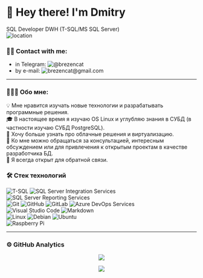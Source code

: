 # 👋 Hey there! I'm Dmitry
SQL Developer DWH (T-SQL/MS SQL Server)\
![location](https://img.shields.io/static/v1?label=Moscow&message=Russian&color=blue&labelColor=ff0000)

### 🤝🏻 Contact with me:
- in Telegram: ![@brezencat](https://img.shields.io/badge/-@brezencat-ffffff?style=social&logo=telegram)
- by e-mail: ![brezencat@gmail.com](https://img.shields.io/badge/-brezencat@gmail.com-ffffff?style=social&logo=gmail&logoColor=red)

----
### 👨🏻‍💻 Обо мне:
💡 Мне нравится изучать новые технологии и разрабатывать программные решения. \
🎓 В настоящее время я изучаю OS Linux и углубляю знания в СУБД (в частности изучаю СУБД PostgreSQL). \
🌱 Хочу больше узнать про облачные решения и виртуализацию. \
💬 Ко мне можно обращаться за консультацией, интересным обсуждением или для привлечения к открытым проектам в качестве разработчика БД. \
📄 Я всегда открыт для обратной связи. 

### 🛠 Стек технологий
![T-SQL](https://img.shields.io/badge/-MS%20SQL%20Server-ffffff?style=flat&logo=microsoft-sql-server&logoColor=cc2927)
![SQL Server Integration Services](https://img.shields.io/badge/-SSIS-ffffff?style=flat&logo=microsoft-sql-server&logoColor=cc2927)
![SQL Server Reporting Services](https://img.shields.io/badge/-SSRS-ffffff?style=flat&logo=power-bi) \
![Git](https://img.shields.io/badge/-Git-ffffff?style=flat&logo=git)
![GitHub](https://img.shields.io/badge/-GitHub-ffffff?style=flat&logo=github&labelColor=000000)
![GitLab](https://img.shields.io/badge/-GitLab-ffffff?style=flat&logo=gitlab&labelColor=fca121)
![Azure DevOps Services](https://img.shields.io/badge/-TFS-ffffff?style=flat&logo=azure-devops&logoColor=0078d7) \
![Visual Studio Code](https://img.shields.io/badge/-Visual%20Studio%20Code-ffffff?style=flat&logo=visual-studio-code&logoColor=007ACC)
![Markdown](https://img.shields.io/badge/-Markdown-ffffff?style=flat&logo=markdown&labelColor=000000) \
![Linux](https://img.shields.io/badge/-Linux-ffffff?style=flat&logo=linux&labelColor=fcc624&logoColor=black)
![Debian](https://img.shields.io/badge/-Debian-ffffff?style=flat&logo=debian&labelColor=a81d33)
![Ubuntu](https://img.shields.io/badge/-Ubuntu-ffffff?style=flat&logo=ubuntu&labelColor=ffffff) \
![Raspberry Pi](https://img.shields.io/badge/-Raspberry%20Pi-ffffff?style=flat&logo=raspberry-pi&labelColor=a22846)

----

### ⚙️ GitHub Analytics

<p align="center">
  <a href="https://github.com/brezencat">
    <img src="https://github-readme-stats.vercel.app/api?username=brezencat&show_icons=true&include_all_commits=true&count_private=true&custom_title=BrezenCat%20GitHub%20stats" />
  </a>
</p>
<p align="center">
  <a href="https://github.com/brezencat">
    <img src="https://github-readme-stats.vercel.app/api/top-langs/?username=brezencat&layout=compact&custom_title=My%20programming%20languages" />
  </a>
</p>

